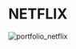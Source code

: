 # NETFLIX

![portfolio_netflix](https://github.com/jinbokk/JB-NETFLIX/assets/101123079/5ea2eea3-6449-4ba0-a744-b1b37c7d574e)
